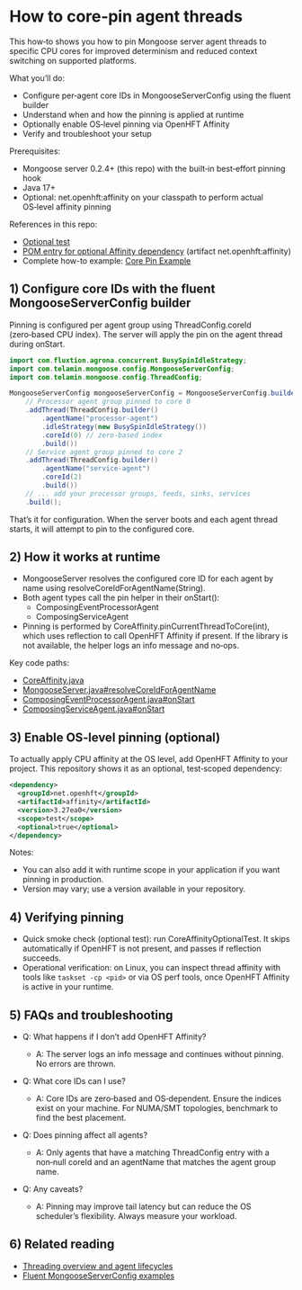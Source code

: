 # How to core‑pin agent threads

This how‑to shows you how to pin Mongoose server agent threads to specific CPU cores for improved determinism and
reduced context switching on supported platforms.

What you’ll do:

- Configure per‑agent core IDs in MongooseServerConfig using the fluent builder
- Understand when and how the pinning is applied at runtime
- Optionally enable OS‑level pinning via OpenHFT Affinity
- Verify and troubleshoot your setup

Prerequisites:

- Mongoose server 0.2.4+ (this repo) with the built‑in best‑effort pinning hook
- Java 17+
- Optional: net.openhft:affinity on your classpath to perform actual OS‑level affinity pinning

References in this repo:

- [Optional test]({{source_root}}/test/java/com/telamin/mongoose/internal/CoreAffinityOptionalTest.java)
- [POM entry for optional Affinity dependency](https://github.com/gregv12/fluxtion-server/blob/main/pom.xml) (artifact
  net.openhft:affinity)
- Complete how-to example: [Core Pin Example](https://github.com/telaminai/mongoose-examples/blob/229e01e2f508bdf084a611677dc93c1174c96bdc/how-to/core-pin)

## 1) Configure core IDs with the fluent MongooseServerConfig builder

Pinning is configured per agent group using ThreadConfig.coreId (zero‑based CPU index). The server will apply the pin on
the agent thread during onStart.

```java
import com.fluxtion.agrona.concurrent.BusySpinIdleStrategy;
import com.telamin.mongoose.config.MongooseServerConfig;
import com.telamin.mongoose.config.ThreadConfig;

MongooseServerConfig mongooseServerConfig = MongooseServerConfig.builder()
    // Processor agent group pinned to core 0
    .addThread(ThreadConfig.builder()
        .agentName("processor-agent")
        .idleStrategy(new BusySpinIdleStrategy())
        .coreId(0) // zero-based index
        .build())
    // Service agent group pinned to core 2
    .addThread(ThreadConfig.builder()
        .agentName("service-agent")
        .coreId(2)
        .build())
    // ... add your processor groups, feeds, sinks, services
    .build();
```

That’s it for configuration. When the server boots and each agent thread starts, it will attempt to pin to the
configured core.

## 2) How it works at runtime

- MongooseServer resolves the configured core ID for each agent by name using resolveCoreIdForAgentName(String).
- Both agent types call the pin helper in their onStart():
    - ComposingEventProcessorAgent
    - ComposingServiceAgent
- Pinning is performed by CoreAffinity.pinCurrentThreadToCore(int), which uses reflection to call OpenHFT Affinity if
  present. If the library is not available, the helper logs an info message and no‑ops.

Key code paths:

- [CoreAffinity.java]({{source_root}}/main/java/com/telamin/mongoose/internal/CoreAffinity.java)
- [MongooseServer.java#resolveCoreIdForAgentName]({{source_root}}/main/java/com/telamin/mongoose/MongooseServer.java#L726)
- [ComposingEventProcessorAgent.java#onStart]({{source_root}}/main/java/com/telamin/mongoose/dutycycle/ComposingEventProcessorAgent.java#L233)
- [ComposingServiceAgent.java#onStart]({{source_root}}/main/java/com/telamin/mongoose/dutycycle/ComposingServiceAgent.java#L89)

## 3) Enable OS‑level pinning (optional)

To actually apply CPU affinity at the OS level, add OpenHFT Affinity to your project. This repository shows it as an
optional, test‑scoped dependency:

```xml
<dependency>
  <groupId>net.openhft</groupId>
  <artifactId>affinity</artifactId>
  <version>3.27ea0</version>
  <scope>test</scope>
  <optional>true</optional>
</dependency>
```

Notes:

- You can also add it with runtime scope in your application if you want pinning in production.
- Version may vary; use a version available in your repository.

## 4) Verifying pinning

- Quick smoke check (optional test): run CoreAffinityOptionalTest. It skips automatically if OpenHFT is not present, and
  passes if reflection succeeds.
- Operational verification: on Linux, you can inspect thread affinity with tools like `taskset -cp <pid>` or via OS perf
  tools, once OpenHFT Affinity is active in your runtime.

## 5) FAQs and troubleshooting

- Q: What happens if I don’t add OpenHFT Affinity?
    - A: The server logs an info message and continues without pinning. No errors are thrown.

- Q: What core IDs can I use?
    - A: Core IDs are zero‑based and OS‑dependent. Ensure the indices exist on your machine. For NUMA/SMT topologies,
      benchmark to find the best placement.

- Q: Does pinning affect all agents?
    - A: Only agents that have a matching ThreadConfig entry with a non‑null coreId and an agentName that matches the
      agent group name.

- Q: Any caveats?
    - A: Pinning may improve tail latency but can reduce the OS scheduler’s flexibility. Always measure your workload.

## 6) Related reading

- [Threading overview and agent lifecycles](../../architecture/threading-model.md#optional-core-pinning-for-agent-threads)
- [Fluent MongooseServerConfig examples]({{source_root}}/test/java/com/telamin/mongoose/example/BuilderApiFluentExampleTest.java)
